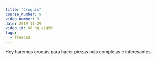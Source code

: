 ```yaml
---
title: "Croquis"
course_number: 9
video_number: 3
date: 2019-11-29
video_id: X8_hQ_ajQ9M
tags:
  - freecad
---
```


Hoy haremos croquis para hacer piezas más complejas e interesantes.
